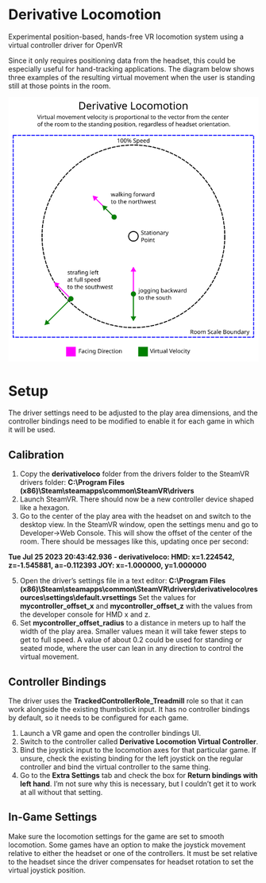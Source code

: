 # Derivative Locomotion
Experimental position-based, hands-free VR locomotion system using a virtual controller driver for OpenVR

Since it only requires positioning data from the headset, this could be especially useful for hand-tracking applications.
The diagram below shows three examples of the resulting virtual movement when the user is standing still at those points in the room.

![Examples Diagram](docs/diagram.png)

# Setup
The driver settings need to be adjusted to the play area dimensions, and the controller bindings need to be modified to enable it for each game in which it will be used.

## Calibration
1. Copy the **derivativeloco** folder from the drivers folder to the SteamVR drivers folder: **C:\Program Files (x86)\Steam\steamapps\common\SteamVR\drivers**
2. Launch SteamVR. There should now be a new controller device shaped like a hexagon.
3. Go to the center of the play area with the headset on and switch to the desktop view. In the SteamVR window, open the settings menu and go to Developer→Web Console. This will show the offset of the center of the room. There should be messages like this, updating once per second:

**Tue Jul 25 2023 20:43:42.936 - derivativeloco: HMD: x=1.224542, z=-1.545881, a=-0.112393   JOY: x=-1.000000, y=1.000000**

5. Open the driver’s settings file in a text editor: **C:\Program Files (x86)\Steam\steamapps\common\SteamVR\drivers\derivativeloco\resources\settings\default.vrsettings**
Set the values for **mycontroller_offset_x** and **mycontroller_offset_z** with the values from the developer console for HMD x and z.
6. Set **mycontroller_offset_radius** to a distance in meters up to half the width of the play area. Smaller values mean it will take fewer steps to get to full speed. A value of about 0.2 could be used for standing or seated mode, where the user can lean in any direction to control the virtual movement.

## Controller Bindings
The driver uses the **TrackedControllerRole_Treadmill** role so that it can work alongside the existing thumbstick input. It has no controller bindings by default, so it needs to be configured for each game.

1. Launch a VR game and open the controller bindings UI.
2. Switch to the controller called **Derivative Locomotion Virtual Controller**.
3. Bind the joystick input to the locomotion axes for that particular game. If unsure, check the existing binding for the left joystick on the regular controller and bind the virtual controller to the same thing.
4. Go to the **Extra Settings** tab and check the box for **Return bindings with left hand**. I’m not sure why this is necessary, but I couldn’t get it to work at all without that setting.

## In-Game Settings
Make sure the locomotion settings for the game are set to smooth locomotion. Some games have an option to make the joystick movement relative to either the headset or one of the controllers. It must be set relative to the headset since the driver compensates for headset rotation to set the virtual joystick position.
